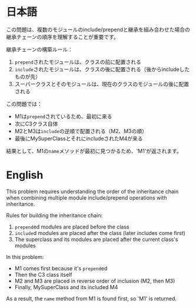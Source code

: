 # 日本語

この問題は、複数のモジュールのinclude/prependと継承を組み合わせた場合の継承チェーンの順序を理解することが重要です。

継承チェーンの構築ルール：
1. `prepend`されたモジュールは、クラスの前に配置される
2. `include`されたモジュールは、クラスの後に配置される（後からincludeしたものが先）
3. スーパークラスとそのモジュールは、現在のクラスのモジュールの後に配置される

この問題では：
- M1は`prepend`されているため、最初に来る
- 次にC3クラス自体
- M2とM3は`include`の逆順で配置される（M2、M3の順）
- 最後にMySuperClassとそれにincludeされたM4が来る

結果として、M1の`name`メソッドが最初に見つかるため、'M1'が返されます。

# English

This problem requires understanding the order of the inheritance chain when combining multiple module include/prepend operations with inheritance.

Rules for building the inheritance chain:
1. `prepend`ed modules are placed before the class
2. `include`d modules are placed after the class (later includes come first)
3. The superclass and its modules are placed after the current class's modules

In this problem:
- M1 comes first because it's `prepend`ed
- Then the C3 class itself
- M2 and M3 are placed in reverse order of inclusion (M2, then M3)
- Finally, MySuperClass and its included M4

As a result, the `name` method from M1 is found first, so 'M1' is returned.
